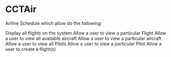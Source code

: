 # CCTAir
Airline Schedule which allow do the following:

Display all flights on the system
Allow a user to view a particular Flight
Allow a user to view all available aircraft
Allow a user to view a particular aircraft
Allow a user to view all Pilots
Allow a user to view a particular Pilot
Allow a user to create a flight(s)
